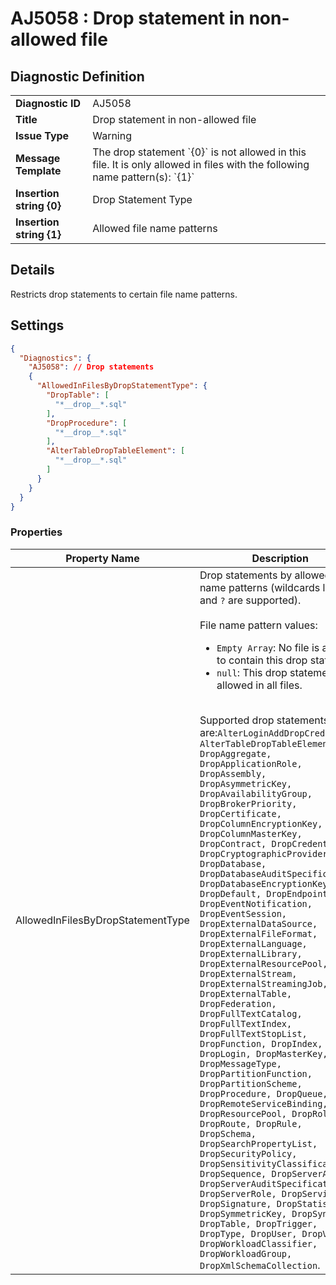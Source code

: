 # AJ5058 : Drop statement in non-allowed file

## Diagnostic Definition

<table>
  <tr>
    <td class="header"><b>Diagnostic ID</b></td>
    <td>AJ5058</td>
  </tr>
  <tr>
    <td class="header"><b>Title</b></td>
    <td>Drop statement in non-allowed file</td>
  </tr>
  <tr>
    <td class="header"><b>Issue Type</b></td>
    <td>Warning</td>
  </tr>
  <tr>
    <td class="header"><b>Message Template</b></td>
    <td>The drop statement `{0}` is not allowed in this file. It is only allowed in files with the following name pattern(s): `{1}`</td>
  </tr>
    <tr>
    <td class="header"><b>Insertion string {0}</b></td>
    <td>Drop Statement Type</td>
  </tr>
  <tr>
    <td class="header"><b>Insertion string {1}</b></td>
    <td>Allowed file name patterns</td>
  </tr>

</table>

## Details

Restricts drop statements to certain file name patterns.


## Settings

```json
{
  "Diagnostics": {
    "AJ5058": // Drop statements
    {
      "AllowedInFilesByDropStatementType": {
        "DropTable": [
          "*__drop__*.sql"
        ],
        "DropProcedure": [
          "*__drop__*.sql"
        ],
        "AlterTableDropTableElement": [
          "*__drop__*.sql"
        ]
      }
    }
  }
}
```


### Properties

| Property Name                     | Description                                                                                                                                                                                                                                                                                                                                                                                                                                                                                                                                                                                                                                                                                                                                                                                                                                                                                                                                                                                                                                                                                                                                                                                                                                                                                                                                                                                                                                                                                                                                                                                                                  |
|-----------------------------------|------------------------------------------------------------------------------------------------------------------------------------------------------------------------------------------------------------------------------------------------------------------------------------------------------------------------------------------------------------------------------------------------------------------------------------------------------------------------------------------------------------------------------------------------------------------------------------------------------------------------------------------------------------------------------------------------------------------------------------------------------------------------------------------------------------------------------------------------------------------------------------------------------------------------------------------------------------------------------------------------------------------------------------------------------------------------------------------------------------------------------------------------------------------------------------------------------------------------------------------------------------------------------------------------------------------------------------------------------------------------------------------------------------------------------------------------------------------------------------------------------------------------------------------------------------------------------------------------------------------------------|
| AllowedInFilesByDropStatementType | Drop statements by allowed file name patterns (wildcards like `*` and `?` are supported).<br/><br/>File name pattern values: <ul><li>`Empty Array`: No file is allowed to contain this drop statement.</li><li>`null`: This drop statement is allowed in all files.</ul><br/>Supported drop statements are:`AlterLoginAddDropCredential, AlterTableDropTableElement, DropAggregate, DropApplicationRole, DropAssembly, DropAsymmetricKey, DropAvailabilityGroup, DropBrokerPriority, DropCertificate, DropColumnEncryptionKey, DropColumnMasterKey, DropContract, DropCredential, DropCryptographicProvider, DropDatabase, DropDatabaseAuditSpecification, DropDatabaseEncryptionKey, DropDefault, DropEndpoint, DropEventNotification, DropEventSession, DropExternalDataSource, DropExternalFileFormat, DropExternalLanguage, DropExternalLibrary, DropExternalResourcePool, DropExternalStream, DropExternalStreamingJob, DropExternalTable, DropFederation, DropFullTextCatalog, DropFullTextIndex, DropFullTextStopList, DropFunction, DropIndex, DropLogin, DropMasterKey, DropMessageType, DropPartitionFunction, DropPartitionScheme, DropProcedure, DropQueue, DropRemoteServiceBinding, DropResourcePool, DropRole, DropRoute, DropRule, DropSchema, DropSearchPropertyList, DropSecurityPolicy, DropSensitivityClassification, DropSequence, DropServerAudit, DropServerAuditSpecification, DropServerRole, DropService, DropSignature, DropStatistics, DropSymmetricKey, DropSynonym, DropTable, DropTrigger, DropType, DropUser, DropView, DropWorkloadClassifier, DropWorkloadGroup, DropXmlSchemaCollection`. |




